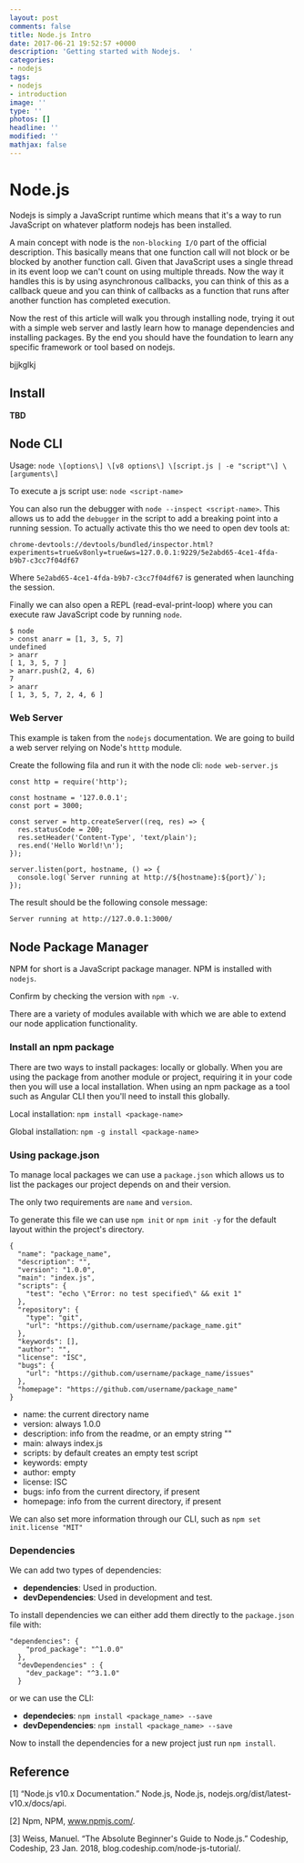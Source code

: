```yaml
---
layout: post
comments: false
title: Node.js Intro
date: 2017-06-21 19:52:57 +0000
description: 'Getting started with Nodejs.  '
categories:
- nodejs
tags:
- nodejs
- introduction
image: ''
type: ''
photos: []
headline: ''
modified: ''
mathjax: false
---
```

# Node.js

Nodejs is simply a JavaScript runtime which means that it's a way to run JavaScript on whatever platform nodejs  has been installed.  

A main concept with node is the `non-blocking I/O` part of the official description. This basically means that one function call will not block or be blocked by another function call. Given that JavaScript uses a single thread in its event loop we can't count on using multiple threads. Now the way it handles this is by using asynchronous callbacks, you can think of this as a callback queue and you can think of callbacks as a function that runs after another function has completed execution.

Now the rest of this article will walk you through installing node, trying it out with a simple web server and lastly learn how to manage dependencies and installing packages. By the end you should have the foundation to learn any specific framework or tool based on nodejs. 

bjjkglkj 

## Install

**TBD**


## Node CLI

Usage: `node \[options\] \[v8 options\] \[script.js | -e "script"\] \[arguments\]`

To execute a js script use: `node <script-name>`

You can also run the debugger with `node --inspect <script-name>`. This allows us to add the `debugger` in the script to add a breaking point into a running session. To actually activate this tho we need to open dev tools at:

    chrome-devtools://devtools/bundled/inspector.html?experiments=true&v8only=true&ws=127.0.0.1:9229/5e2abd65-4ce1-4fda-b9b7-c3cc7f04df67

Where `5e2abd65-4ce1-4fda-b9b7-c3cc7f04df67` is generated when launching the session.

Finally we can also open a  REPL (read-eval-print-loop) where you can execute raw JavaScript code by running `node`.

```node
$ node
> const anarr = [1, 3, 5, 7]
undefined
> anarr
[ 1, 3, 5, 7 ]
> anarr.push(2, 4, 6)
7
> anarr
[ 1, 3, 5, 7, 2, 4, 6 ]
```

### Web Server

This example is taken from the `nodejs` documentation. We are going to build a web server relying on Node's `htttp` module.

Create the following fila and run it with the node cli: `node web-server.js`

```node
const http = require('http');

const hostname = '127.0.0.1';
const port = 3000;

const server = http.createServer((req, res) => {
  res.statusCode = 200;
  res.setHeader('Content-Type', 'text/plain');
  res.end('Hello World!\n');
});

server.listen(port, hostname, () => {
  console.log(`Server running at http://${hostname}:${port}/`);
});
```

The result should be the following console message:

```bash
Server running at http://127.0.0.1:3000/
```

## Node Package Manager

NPM for short is a JavaScript package manager. NPM is installed with `nodejs`.

Confirm by checking the version with `npm -v`.

There are a variety of modules available with which we are able to extend our node application functionality.

### Install an npm package

There are two ways to install packages: locally or globally. When you are using the package from another module or project, requiring it in your code then you will use a local installation. When using an npm package as a tool such as Angular CLI then you'll need to install this globally.

Local installation: `npm install <package-name>`

Global installation: `npm -g install <package-name>`

### Using package.json

To manage local packages we can use a `package.json` which allows us to list the packages our project depends on and their version.

The only two requirements are `name` and `version`.

To generate this file we can use `npm init` or `npm init -y` for the default layout within the project's directory.

```node
{
  "name": "package_name",
  "description": "",
  "version": "1.0.0",
  "main": "index.js",
  "scripts": {
    "test": "echo \"Error: no test specified\" && exit 1"
  },
  "repository": {
    "type": "git",
    "url": "https://github.com/username/package_name.git"
  },
  "keywords": [],
  "author": "",
  "license": "ISC",
  "bugs": {
    "url": "https://github.com/username/package_name/issues"
  },
  "homepage": "https://github.com/username/package_name"
}
```

* name: the current directory name
* version: always 1.0.0
* description: info from the readme, or an empty string ""
* main: always index.js
* scripts: by default creates an empty test script
* keywords: empty
* author: empty
* license: ISC
* bugs: info from the current directory, if present
* homepage: info from the current directory, if present

We can also set more information through our CLI, such as `npm set init.license "MIT"`

### Dependencies

We can add two types of dependencies:

* **dependencies**: Used in production.
* **devDependencies**: Used in development and test.

To install dependencies we can either add them directly to the `package.json` file with:

```node
"dependencies": {
    "prod_package": "^1.0.0"
  },
  "devDependencies" : {
    "dev_package": "^3.1.0"
  }
```

or we can use the CLI:

* **dependecies**: `npm install <package_name> --save`
* **devDependencies**: `npm install <package_name> --save`

Now to install the dependencies for a new project just run `npm install`.

## Reference

\[1\] “Node.js v10.x Documentation.” Node.js, Node.js, nodejs.org/dist/latest-v10.x/docs/api.

\[2\] Npm, NPM, www.npmjs.com/.

\[3\] Weiss, Manuel. “The Absolute Beginner's Guide to Node.js.” Codeship, Codeship, 23 Jan. 2018, blog.codeship.com/node-js-tutorial/.
